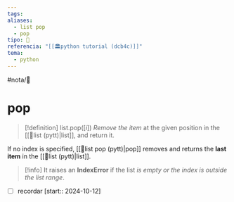 ```yaml
---
tags: 
aliases:
  - list pop
  - pop
tipo: 📑
referencia: "[[🏛️python tutorial (dcb4c)]]"
tema:
  - python
---
```


#nota/📑

# pop


> [!definition] 
 list.pop(\[_i_\])
>	_Remove the item_ at the given position in the [[📑list (pytt)|list]], and return it. 
	
If no index is specified, [[📑list pop (pytt)|pop]] removes and returns the __last item__ in the [[📑list (pytt)|list]]. 




> [!info] 
It raises an __IndexError__ if the list _is empty or the index is outside the list range_.



- [ ] recordar  [start:: 2024-10-12]